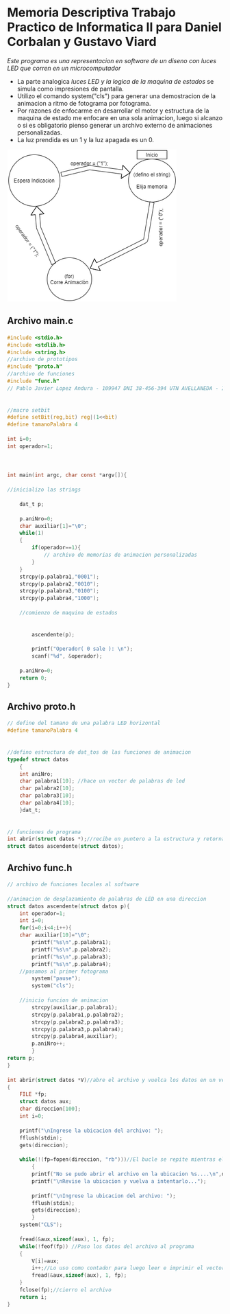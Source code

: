  # Memoria Descriptiva Trabajo Practico de Informatica II para Daniel Corbalan y Gustavo Viard
*Este programa es una representacion en software de un diseno con luces LED que corren en un microcomputador*<br>
- La parte analogica *luces LED y la logica de la maquina de estados* se simula como impresiones de pantalla.
- Utilizo el comando system("cls") para generar una demostracion de la animacion a ritmo de fotograma por fotograma.
- Por razones de enfocarme en desarrollar el motor y estructura de la maquina de estado me enfocare en una sola animacion, luego si alcanzo o si es obligatorio pienso generar un archivo externo de animaciones personalizadas.
- La luz prendida es un 1 y la luz apagada es un 0.

![Diagrama de la maquina de estados](./diagrama.drawio.png)

## Archivo main.c
```c
#include <stdio.h>
#include <stdlib.h>
#include <string.h>
//archivo de prototipos
#include "proto.h"
//archivo de funciones
#include "func.h"
// Pablo Javier Lopez Andura - 109947 DNI 38-456-394 UTN AVELLANEDA - INFORMATICA II - DAMIAN CORBALAN Y GUSTAVO VIARD


//macro setbit
#define setBit(reg,bit) reg|(1<<bit)
#define tamanoPalabra 4

int i=0;
int operador=1;



int main(int argc, char const *argv[]){

//inicializo las strings

    dat_t p;

    p.aniNro=0;
    char auxiliar[1]="\0";
    while(1)
    {
        if(operador==1){
            // archivo de memorias de animacion personalizadas
        }
    }
    strcpy(p.palabra1,"0001");
    strcpy(p.palabra2,"0010");
    strcpy(p.palabra3,"0100");
    strcpy(p.palabra4,"1000");

    //comienzo de maquina de estados


        ascendente(p);

        printf("Operador( 0 sale ): \n");
        scanf("%d", &operador);

    p.aniNro=0;
    return 0;
}

```

## Archivo proto.h
```c
// define del tamano de una palabra LED horizontal
#define tamanoPalabra 4


//defino estructura de dat_tos de las funciones de animacion
typedef struct datos
    {
    int aniNro;
    char palabra1[10]; //hace un vector de palabras de led
    char palabra2[10];
    char palabra3[10];
    char palabra4[10];
    }dat_t;


// funciones de programa
int abrir(struct datos *);//recibe un puntero a la estructura y retorna un entero el cual indica la dimension del vector
struct datos ascendente(struct datos);

```
## Archivo func.h
```c
// archivo de funciones locales al software

//animacion de desplazamiento de palabras de LED en una direccion
struct datos ascendente(struct datos p){
    int operador=1;
    int i=0;
    for(i=0;i<4;i++){
    char auxiliar[10]="\0";
        printf("%s\n",p.palabra1);
        printf("%s\n",p.palabra2);
        printf("%s\n",p.palabra3);
        printf("%s\n",p.palabra4);
    //pasamos al primer fotograma
        system("pause");
        system("cls");

    //inicio funcion de animacion
        strcpy(auxiliar,p.palabra1);
        strcpy(p.palabra1,p.palabra2);
        strcpy(p.palabra2,p.palabra3);
        strcpy(p.palabra3,p.palabra4);
        strcpy(p.palabra4,auxiliar);
        p.aniNro++;
        }
return p;
}

int abrir(struct datos *V)//abre el archivo y vuelca los datos en un vector
{
    FILE *fp;
    struct datos aux;
    char direccion[100];
    int i=0;

    printf("\nIngrese la ubicacion del archivo: ");
    fflush(stdin);
    gets(direccion);

    while(!(fp=fopen(direccion, "rb")))//El bucle se repite mientras el archivo no se pueda abrir
        {
        printf("No se pudo abrir el archivo en la ubicacion %s....\n",direccion);
        printf("\nRevise la ubicacion y vuelva a intentarlo...");

        printf("\nIngrese la ubicacion del archivo: ");
        fflush(stdin);
        gets(direccion);
        }
    system("CLS");

    fread(&aux,sizeof(aux), 1, fp);
    while(!feof(fp)) //Paso los datos del archivo al programa
    {
        V[i]=aux;
        i++;//Lo uso como contador para luego leer e imprimir el vector
        fread(&aux,sizeof(aux), 1, fp);
    }
    fclose(fp);//cierro el archivo
    return i;
}


```
